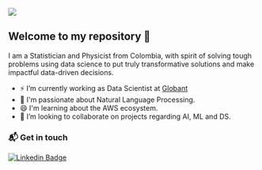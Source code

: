 ![](https://komarev.com/ghpvc/?username=anmarphy&color=blueviolet)

## Welcome to my repository 👋
I am a Statistician and Physicist from Colombia, with spirit of solving tough problems using data science to put truly transformative solutions and make impactful data-driven decisions. 

- ⚡ I’m currently working as Data Scientist at [Globant](https://www.globant.com)
- 🌱 I'm passionate about Natural Language Processing.
- 😄 I'm learning about the AWS ecosystem.
- 👯 I’m looking to collaborate on projects regarding AI, ML and DS.


### 📬 Get in touch
[![Linkedin Badge](https://img.shields.io/badge/-andrietaam-blue?style=flat&logo=Linkedin&logoColor=white&link=https://www.linkedin.com/in/andrietaam/)](https://www.linkedin.com/in/andrietaam)
<!--
**anmarphy/anmarphy** is a ✨ _special_ ✨ repository because its `README.md` (this file) appears on your GitHub profile.

Here are some ideas to get you started:


- 👯 I’m looking to collaborate on ...
- 🤔 I’m looking for help with ...
- 💬 Ask me about ...
- 📫 How to reach me: ...
- 😄 Pronouns: ...
- ⚡ Fun fact: ...
-->
